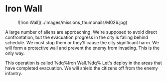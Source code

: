 # Iron Wall

<figure markdown>
![Iron Wall](../images/missions_thumbnails/M026.jpg)
</figure>

A large number of aliens are approaching. We're supposed to avoid direct confrontation, but the evacuation progress in the city is falling behind schedule. We must stop them or they'll cause the city significant harm.
We will form a protective wall and prevent the enemy from invading. This is the only way.

This operation is called %dq%Iron Wall.%dq%
Let's deploy in the areas that have completed evacuation. We will shield the citizens off from the enemy infantry.
